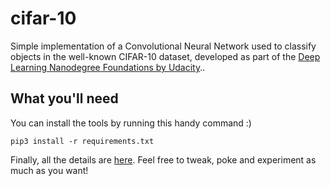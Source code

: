 # cifar-10
Simple implementation of a Convolutional Neural Network used to classify objects in the well-known CIFAR-10 dataset, developed as part of the [Deep Learning Nanodegree Foundations by Udacity](https://www.udacity.com/course/deep-learning-nanodegree-foundation--nd101)..

## What you'll need

You can install the tools by running this handy command :)

`pip3 install -r requirements.txt`

Finally, all the details are [here](https://github.com/jesus-a-martinez-v/cifar-10/blob/master/image_classification.ipynb). Feel free to tweak, poke and experiment as much as you want!

